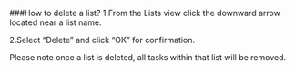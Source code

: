 ###How to delete a list?
1.From the Lists view click the downward arrow located near a list name.

2.Select “Delete” and click “OK” for confirmation.

Please note once a list is deleted, all tasks within that list will be removed.
